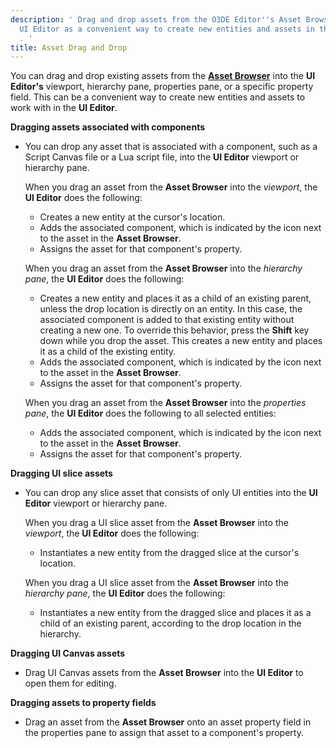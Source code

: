 ```yaml
---
description: ' Drag and drop assets from the O3DE Editor''s Asset Browser into the
  UI Editor as a convenient way to create new entities and assets in the UI Editor
  . '
title: Asset Drag and Drop
---
```


You can drag and drop existing assets from the **[Asset Browser](/docs/user-guide/editor/asset-browser.md)** into the **UI Editor's** viewport, hierarchy pane, properties pane, or a specific property field. This can be a convenient way to create new entities and assets to work with in the **UI Editor**.

**Dragging assets associated with components**
+ You can drop any asset that is associated with a component, such as a Script Canvas file or a Lua script file, into the **UI Editor** viewport or hierarchy pane.

  When you drag an asset from the **Asset Browser** into the *viewport*, the **UI Editor** does the following:
  + Creates a new entity at the cursor's location.
  + Adds the associated component, which is indicated by the icon next to the asset in the **Asset Browser**.
  + Assigns the asset for that component's property.

  When you drag an asset from the **Asset Browser** into the *hierarchy pane*, the **UI Editor** does the following:
  + Creates a new entity and places it as a child of an existing parent, unless the drop location is directly on an entity. In this case, the associated component is added to that existing entity without creating a new one. To override this behavior, press the **Shift** key down while you drop the asset. This creates a new entity and places it as a child of the existing entity.
  + Adds the associated component, which is indicated by the icon next to the asset in the **Asset Browser**.
  + Assigns the asset for that component's property.

  When you drag an asset from the **Asset Browser** into the *properties pane*, the **UI Editor** does the following to all selected entities:
  + Adds the associated component, which is indicated by the icon next to the asset in the **Asset Browser**.
  + Assigns the asset for that component's property.

**Dragging UI slice assets**
+ You can drop any slice asset that consists of only UI entities into the **UI Editor** viewport or hierarchy pane.

  When you drag a UI slice asset from the **Asset Browser** into the *viewport*, the **UI Editor** does the following:
  + Instantiates a new entity from the dragged slice at the cursor's location.

  When you drag a UI slice asset from the **Asset Browser** into the *hierarchy pane*, the **UI Editor** does the following:
  + Instantiates a new entity from the dragged slice and places it as a child of an existing parent, according to the drop location in the hierarchy.

**Dragging UI Canvas assets**
+ Drag UI Canvas assets from the **Asset Browser** into the **UI Editor** to open them for editing.

**Dragging assets to property fields**
+ Drag an asset from the **Asset Browser** onto an asset property field in the properties pane to assign that asset to a component's property.
